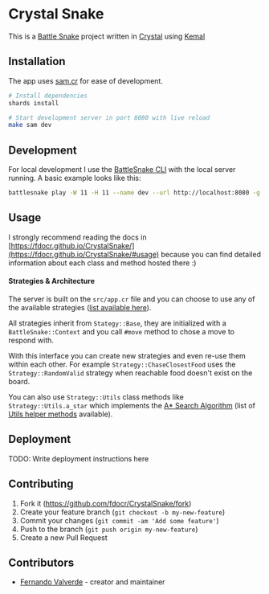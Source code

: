 # Crystal Snake

This is a [Battle Snake](https://play.battlesnake.com/) project written in [Crystal](https://crystal-lang.org/) using [Kemal](https://kemalcr.com/)

## Installation

The app uses [sam.cr](https://github.com/imdrasil/sam.cr) for ease of development.

```bash
# Install dependencies
shards install

# Start development server in port 8080 with live reload
make sam dev
```

## Development

For local development I use the [BattleSnake CLI](https://github.com/BattlesnakeOfficial/rules/tree/main/cli) with the local server running. A basic example looks like this:

```bash
battlesnake play -W 11 -H 11 --name dev --url http://localhost:8080 -g solo -v
```

## Usage

I strongly recommend reading the docs in [https://fdocr.github.io/CrystalSnake/](https://fdocr.github.io/CrystalSnake/#usage) because you can find detailed information about each class and method hosted there :)

#### Strategies & Architecture

The server is built on the `src/app.cr` file and you can choose to use any of the available strategies ([list available here](https://github.com/fdocr/CrystalSnake/tree/main/src/strategy)).

All strategies inherit from `Stategy::Base`, they are initialized with a `BattleSnake::Context` and you call `#move` method to chose a move to respond with.

With this interface you can create new strategies and even re-use them within each other. For example `Strategy::ChaseClosestFood` uses the `Strategy::RandomValid` strategy when reachable food doesn't exist on the board.

You can also use `Strategy::Utils` class methods like `Strategy::Utils.a_star` which implements the [A* Search Algorithm](https://en.wikipedia.org/wiki/A*_search_algorithm) (list of [Utils helper methods](https://github.com/fdocr/CrystalSnake/tree/main/src/strategy/utils) available).

## Deployment

TODO: Write deployment instructions here

## Contributing

1. Fork it (<https://github.com/fdocr/CrystalSnake/fork>)
2. Create your feature branch (`git checkout -b my-new-feature`)
3. Commit your changes (`git commit -am 'Add some feature'`)
4. Push to the branch (`git push origin my-new-feature`)
5. Create a new Pull Request

## Contributors

- [Fernando Valverde](https://github.com/fdocr) - creator and maintainer

